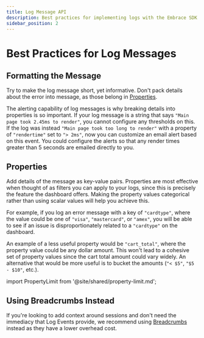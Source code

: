 ```yaml
---
title: Log Message API
description: Best practices for implementing logs with the Embrace SDK
sidebar_position: 2
---
```


# Best Practices for Log Messages

## Formatting the Message

Try to make the log message short, yet informative.
Don't pack details about the error into message, as those belong in [Properties](/best-practices/log-message-api/#properties).

The alerting capability of log messages is why breaking details into properties is so important. If your log message is a string that says `"Main page took 2.45ms to render"`, you cannot configure any thresholds on this. If the log was instead `"Main page took too long to render"` with a property of `"rendertime"` set to `"> 2ms"`, now you can customize an email alert based on this event. You could configure the alerts so that any render times greater than 5 seconds are emailed directly to you. 

## Properties

Add details of the message as key-value pairs.
Properties are most effective when thought of as filters you can apply to your logs, since this is precisely the feature the dashboard offers.
Making the property values categorical rather than using scalar values will help you achieve this.

For example, if you log an error message with a key of `"cardtype"`, where the value could be one of `"visa"`, `"mastercard"`, or `"amex"`,
you will be able to see if an issue is disproportionately related to a `"cardtype"` on the dashboard.

An example of a less useful property would be `"cart_total"`, where the property value could be any dollar amount. This won't lead to a cohesive set of property values since the cart total amount could vary widely. An alternative that would be more useful is to bucket the amounts (`"< $5"`, `"$5 - $10"`, etc.).

import PropertyLimit from '@site/shared/property-limit.md';

<PropertyLimit />

## Using Breadcrumbs Instead

If you're looking to add context around sessions and don't need the immediacy that Log Events provide, we recommend using [Breadcrumbs](/best-practices/breadcrumbs/) instead as they have a lower overhead cost.
